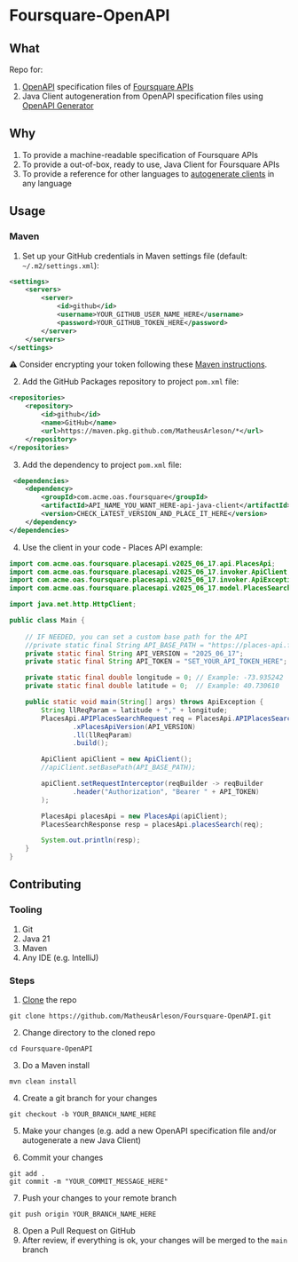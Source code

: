 # Foursquare-OpenAPI

## What

Repo for:
1. [OpenAPI](https://swagger.io/docs/specification/v3_0/about/) specification files of [Foursquare APIs](https://docs.foursquare.com/)
2. Java Client autogeneration from OpenAPI specification files using [OpenAPI Generator](https://openapi-generator.tech/)

## Why
1. To provide a machine-readable specification of Foursquare APIs
2. To provide a out-of-box, ready to use, Java Client for Foursquare APIs
3. To provide a reference for other languages to [autogenerate clients](https://openapi-generator.tech/docs/generators/#client-generators) in any language

## Usage

### Maven

1. Set up your GitHub credentials in Maven settings file (default: `~/.m2/settings.xml`):
````xml
<settings>
    <servers>
        <server>
            <id>github</id>
            <username>YOUR_GITHUB_USER_NAME_HERE</username>
            <password>YOUR_GITHUB_TOKEN_HERE</password>
        </server>
    </servers>
</settings>
````
:warning: Consider encrypting your token following these [Maven instructions](https://maven.apache.org/guides/mini/guide-encryption.html).

2. Add the GitHub Packages repository to project `pom.xml` file:
````xml
<repositories>
    <repository>
        <id>github</id>
        <name>GitHub</name>
        <url>https://maven.pkg.github.com/MatheusArleson/*</url>
    </repository>
</repositories>
````

3. Add the dependency to project `pom.xml` file:
````xml
 <dependencies>
    <dependency>
        <groupId>com.acme.oas.foursquare</groupId>
        <artifactId>API_NAME_YOU_WANT_HERE-api-java-client</artifactId>
        <version>CHECK_LATEST_VERSION_AND_PLACE_IT_HERE</version>
    </dependency>
</dependencies>
````

4. Use the client in your code - Places API example:
````java
import com.acme.oas.foursquare.placesapi.v2025_06_17.api.PlacesApi;
import com.acme.oas.foursquare.placesapi.v2025_06_17.invoker.ApiClient;
import com.acme.oas.foursquare.placesapi.v2025_06_17.invoker.ApiException;
import com.acme.oas.foursquare.placesapi.v2025_06_17.model.PlacesSearchResponse;

import java.net.http.HttpClient;

public class Main {
    
    // IF NEEDED, you can set a custom base path for the API
    //private static final String API_BASE_PATH = "https://places-api.foursquare.com/places/search";
    private static final String API_VERSION = "2025_06_17";
    private static final String API_TOKEN = "SET_YOUR_API_TOKEN_HERE";

    private static final double longitude = 0; // Example: -73.935242
    private static final double latitude = 0;  // Example: 40.730610

    public static void main(String[] args) throws ApiException {
        String llReqParam = latitude + "," + longitude;
        PlacesApi.APIPlacesSearchRequest req = PlacesApi.APIPlacesSearchRequest.newBuilder()
                .xPlacesApiVersion(API_VERSION)
                .ll(llReqParam)
                .build();

        ApiClient apiClient = new ApiClient();
        //apiClient.setBasePath(API_BASE_PATH);

        apiClient.setRequestInterceptor(reqBuilder -> reqBuilder
                .header("Authorization", "Bearer " + API_TOKEN)
        );

        PlacesApi placesApi = new PlacesApi(apiClient);
        PlacesSearchResponse resp = placesApi.placesSearch(req);

        System.out.println(resp);
    }
}
````

## Contributing

### Tooling
1. Git
2. Java 21
3. Maven
4. Any IDE (e.g. IntelliJ)

### Steps
1. [Clone](file:///D:/dev/Git/mingw64/share/doc/git-doc/git-clone.html) the repo
````shell
git clone https://github.com/MatheusArleson/Foursquare-OpenAPI.git
````

2. Change directory to the cloned repo
````shell
cd Foursquare-OpenAPI
````

3. Do a Maven install
````shell
mvn clean install
````

4. Create a git branch for your changes
````shell
git checkout -b YOUR_BRANCH_NAME_HERE
````

5. Make your changes (e.g. add a new OpenAPI specification file and/or autogenerate a new Java Client)

6. Commit your changes
````shell
git add .
git commit -m "YOUR_COMMIT_MESSAGE_HERE"
````

7. Push your changes to your remote branch
````shell
git push origin YOUR_BRANCH_NAME_HERE
````

8. Open a Pull Request on GitHub
9. After review, if everything is ok, your changes will be merged to the `main` branch